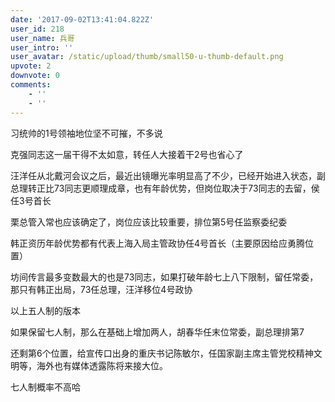 ```yaml
---
date: '2017-09-02T13:41:04.822Z'
user_id: 218
user_name: 兵哥
user_intro: ''
user_avatar: /static/upload/thumb/small50-u-thumb-default.png
upvote: 2
downvote: 0
comments:
    - ''
    - ''
---
```


习统帅的1号领袖地位坚不可摧，不多说

  

克强同志这一届干得不太如意，转任人大接着干2号也省心了

汪洋任从北戴河会议之后，最近出镜曝光率明显高了不少，已经开始进入状态，副总理转正比73同志更顺理成章，也有年龄优势，但岗位取决于73同志的去留，侯任3号首长

栗总管入常也应该确定了，岗位应该比较重要，排位第5号任监察委纪委

韩正资历年龄优势都有代表上海入局主管政协任4号首长（主要原因给应勇腾位置）

坊间传言最多变数最大的也是73同志，如果打破年龄七上八下限制，留任常委，那只有韩正出局，73任总理，汪洋移位4号政协

以上五人制的版本

如果保留七人制，那么在基础上增加两人，胡春华任末位常委，副总理排第7

还剩第6个位置，给宣传口出身的重庆书记陈敏尔，任国家副主席主管党校精神文明等，海外也有媒体透露陈将来接大位。

七人制概率不高哈
